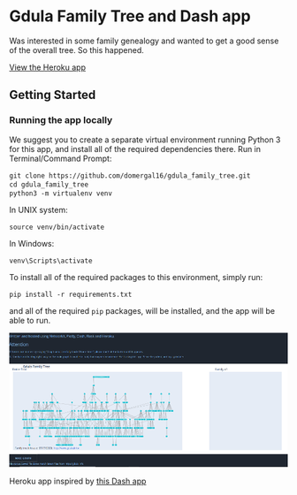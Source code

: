 # Gdula Family Tree and Dash app

Was interested in some family genealogy and wanted to get a good sense of the overall tree. So this happened.

[View the Heroku app](https://gdula-tree-v1.herokuapp.com/)

## Getting Started

### Running the app locally
We suggest you to create a separate virtual environment running Python 3 for this app, and install all of the required dependencies there. Run in Terminal/Command Prompt:

```
git clone https://github.com/domergal16/gdula_family_tree.git
cd gdula_family_tree
python3 -m virtualenv venv
```
In UNIX system: 

```
source venv/bin/activate
```
In Windows: 

```
venv\Scripts\activate
```

To install all of the required packages to this environment, simply run:

```
pip install -r requirements.txt
```

and all of the required `pip` packages, will be installed, and the app will be able to run.


![plotly-dash-screencast](assets/app_screencap.png)

Heroku app inspired by [this Dash app](https://dash-gallery.plotly.host/dash-opioid-epidemic/)
